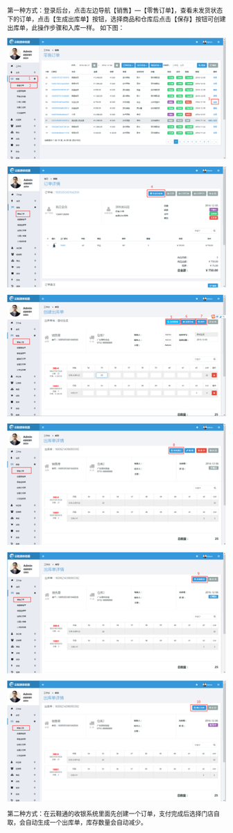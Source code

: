 第一种方式：登录后台，点击左边导航【销售】—【零售订单】，查看未发货状态下的订单，点击【生成出库单】按钮，选择商品和仓库后点击【保存】按钮可创建出库单，此操作步骤和入库一样。 如下图：

![](/assets/零售出库单1.png)

![](/assets/零售出库单2.png)

![](/assets/零售出库单3.png)

![](/assets/零售出库单4.png)

![](/assets/零售出库单5.png)

![](/assets/零售出库单6.png)

第二种方式：在云鞋通的收银系统里面先创建一个订单，支付完成后选择门店自取，会自动生成一个出库单，库存数量会自动减少。 

